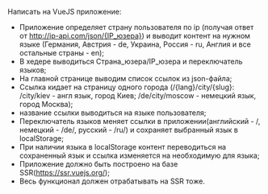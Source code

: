 Написать на VueJS приложение:
- Приложение определяет страну пользователя по ip (получая ответ от http://ip-api.com/json/{IP_юзера}) и выводит контент на нужном языке (Германия, Австрия - de, Украина, Россия - ru, Англия и все остальные страны - en);
- В хедере выводиться Страна_юзера/IP_юзера и переключатель языков;
- На главной странице выводим список ссылок из json-файла;
- Ссылка кидает на страницу одного города (/{lang}/city/{slug}: /city/kiev - англ язык, город Киев; /de/city/moscow - немецкий язык, город Москва);
- название ссылки выводиться на языке пользователя;
- Переключатель языков меняет ссылки в приложении(английский - /, немецкий - /de/, русский - /ru/) и сохраняет выбранный язык в localStorage;
- При наличии языка в localStorage контент переводиться на сохраненный язык и ссылка изменяется на необходимую для языка;
- Приложение должно быть построено на базе SSR(https://ssr.vuejs.org/);
- Весь функционал должен отрабатывать на SSR тоже.
